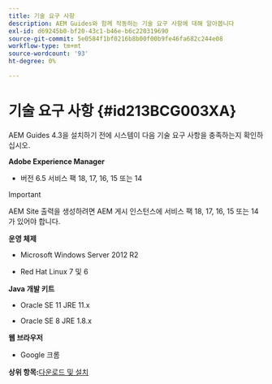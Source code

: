 ```yaml
---
title: 기술 요구 사항
description: AEM Guides와 함께 작동하는 기술 요구 사항에 대해 알아봅니다
exl-id: d69245b0-bf20-43c1-b46e-b6c220319690
source-git-commit: 5e0584f1bf0216b8b00f00b9fe46fa682c244e08
workflow-type: tm+mt
source-wordcount: '93'
ht-degree: 0%

---
```


# 기술 요구 사항 {#id213BCG003XA}

AEM Guides 4.3을 설치하기 전에 시스템이 다음 기술 요구 사항을 충족하는지 확인하십시오.

**Adobe Experience Manager**

- 버전 6.5 서비스 팩 18, 17, 16, 15 또는 14

>[!IMPORTANT]
>
> AEM Site 출력을 생성하려면 AEM 게시 인스턴스에 서비스 팩 18, 17, 16, 15 또는 14가 있어야 합니다.

**운영 체제**

- Microsoft Windows Server 2012 R2

- Red Hat Linux 7 및 6


**Java 개발 키트**

- Oracle SE 11 JRE 11.x

- Oracle SE 8 JRE 1.8.x


**웹 브라우저**

- Google 크롬


**상위 항목:**[&#x200B;다운로드 및 설치](download-install.md)
